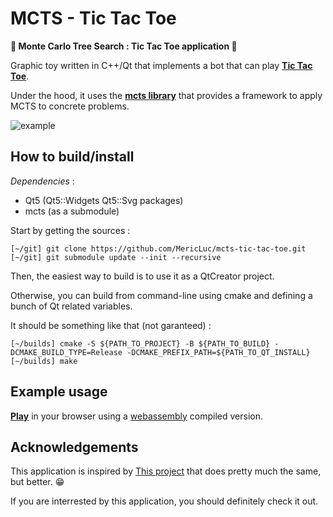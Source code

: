 # MCTS - Tic Tac Toe

**:star2: Monte Carlo Tree Search : Tic Tac Toe application :star2:**

Graphic toy written in C++/Qt that implements a bot that can play [**Tic Tac Toe**](https://en.wikipedia.org/wiki/Tic-tac-toe).

Under the hood, it uses the [**mcts library**](https://github.com/MericLuc/mcts) that provides a framework to apply MCTS to concrete problems.

![example](imgs/example.gif)

## How to build/install

_Dependencies_ :
  - Qt5 (Qt5::Widgets Qt5::Svg packages)
  - mcts (as a submodule)

Start by getting the sources :

```
[~/git] git clone https://github.com/MericLuc/mcts-tic-tac-toe.git
[~/git] git submodule update --init --recursive
```

Then, the easiest way to build is to use it as a QtCreator project.

Otherwise, you can build from command-line using cmake and defining a bunch of Qt related variables.

It should be something like that (not garanteed) : 

```
[~/builds] cmake -S ${PATH_TO_PROJECT} -B ${PATH_TO_BUILD} -DCMAKE_BUILD_TYPE=Release -DCMAKE_PREFIX_PATH=${PATH_TO_QT_INSTALL}
[~/builds] make
```

## Example usage

[**Play**](https://mericluc.github.io/mcts/tic-tac-toe/app.html) in your browser using a [webassembly](https://webassembly.org/) compiled version.

## Acknowledgements

This application is inspired by [This project](https://github.com/Konijnendijk/cpp-mcts) that does pretty much the same, but better. 😁

If you are interrested by this application, you should definitely check it out.